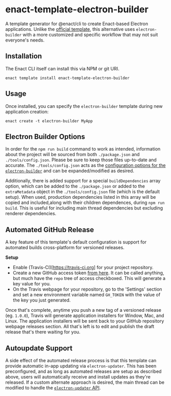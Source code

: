 # enact-template-electron-builder

A template generator for @enact/cli to create Enact-based Electron applications. Unlike the [official template](https://github.com/enactjs/templates/tree/develop/packages/electron), this alternative uses `electron-builder` with a more customized and specific workflow that may not suit everyone's needs.

## Installation

The Enact CLI itself can install this via NPM or git URI.
```
enact template install enact-template-electron-builder
```

## Usage

Once installed, you can specify the `electron-builder` template during new application creation:
```
enact create -t electron-builder MyApp
```

## Electron Builder Options

In order for the `npm run build` command to work as intended, information about the project will be sourced from both `./package.json` and `./tools/config.json`. Please be sure to keep those files up-to-date and accurate.  The `./tools/config.json` acts as the [configuration options for the `electron-builder`](https://www.electron.build/configuration/configuration) and can be expanded/modified as desired.

Additionally, there is added support for a special `buildDependencies` array option, which can be added to the `./package.json` or added to the `extraMetadata` object in the `./tools/config.json` file (which is the default setup). When used, production dependencies listed in this array will be copied and included,along with their children dependences, during `npm run build`. This is useful for including main thread dependencies but excluding renderer dependencies.

## Automated GitHub Release

A key feature of this template's default configuration is support for automated builds cross-platform for versioned releases.

**Setup**
* Enable (Travis-CI)[https://travis-ci.org] for your project repository.
* Create a new GitHub access token [from here](https://github.com/settings/tokens/new). It can be called anything, but much have the `repo` tree of access checkboxed. This will generate a key value for you.
* On the Travis webpage for your repository, go to the 'Settings' section and set a new environment variable named `GH_TOKEN` with the value of the key you just generated.

Once that's complete, anytime you push a new tag of a versioned release (eg. `1.0.0`), Travis will generate application installers for Window, Mac, and Linux. The application installers will be sent back to your GitHub repository webpage releases section. All that's left is to edit and publish the draft release that's there waiting for you.

## Autoupdate Support

A side effect of the automated release process is that this template can provide automatic in-app updating via `electron-updater`. This has been preconfigured, and as long as automated releases are setup as described above, users will automatically receive and install updates as they're released.  If a custom alternate approach is desired, the main thread can be modified to handle the [`electron-updater` API](https://www.electron.build/auto-update).